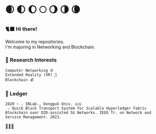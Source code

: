 # 🌒  🌓  🌔  🌕  🌖  🌗  🌘 
### 🐈‍⬛ Hi there! 
Welcome to my repositories.   
I'm majoring in Networking and Blockchain.  

### 🌟 Research Interests 

    Computer Networking 🌐  
    Extended Reality (XR) 🚀    
    Blockchain 💰     

### 📜 Ledger 
    2020 ~ . INLab., Dongguk Univ. 🇰🇷
     - Quick Block Transport System for Scalable Hyperledger Fabric Blockchain over D2D-assisted 5G Networks. IEEE Tr. on Network and Service Management. 2021.
  
🧙🏻‍♂️



<!--
**docbull/docbull** is a ✨ _special_ ✨ repository because its `README.md` (this file) appears on your GitHub profile.

Here are some ideas to get you started:

- 🔭 I’m currently working on ...
- 🌱 I’m currently learning ...
- 👯 I’m looking to collaborate on ...
- 🤔 I’m looking for help with ...
- 💬 Ask me about ...
- 📫 How to reach me: ...
- 😄 Pronouns: ...
- ⚡ Fun fact: ...
-->
